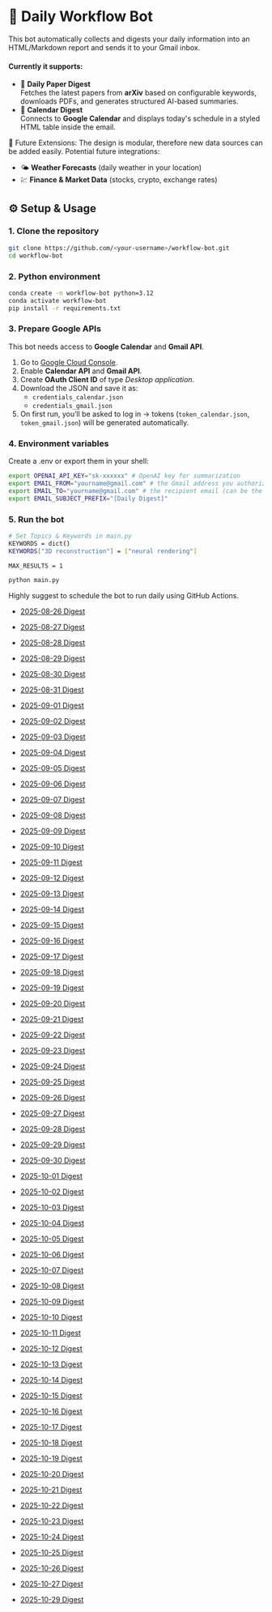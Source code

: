 # 📨 Daily Workflow Bot

This bot automatically collects and digests your daily information into an HTML/Markdown report and sends it to your Gmail inbox.  

#### Currently it supports:

- 📄 **Daily Paper Digest**  
  Fetches the latest papers from **arXiv** based on configurable keywords, downloads PDFs, and generates structured AI-based summaries.
- 📅 **Calendar Digest**  
  Connects to **Google Calendar** and displays today's schedule in a styled HTML table inside the email.

🚀 Future Extensions: The design is modular, therefore new data sources can be added easily. Potential future integrations:

- 🌤️ **Weather Forecasts** (daily weather in your location)    
- 💹 **Finance & Market Data** (stocks, crypto, exchange rates)



## ⚙️ Setup & Usage

### 1. Clone the repository
```bash
git clone https://github.com/<your-username>/workflow-bot.git
cd workflow-bot
```

### 2. Python environment
```bash
conda create -n workflow-bot python=3.12
conda activate workflow-bot
pip install -r requirements.txt
```

### 3. Prepare Google APIs
This bot needs access to **Google Calendar** and **Gmail API**.
1. Go to [Google Cloud Console](https://console.cloud.google.com/).  
2. Enable **Calendar API** and **Gmail API**.  
3. Create **OAuth Client ID** of type *Desktop application*.  
4. Download the JSON and save it as:  
   - `credentials_calendar.json`  
   - `credentials_gmail.json`  
5. On first run, you’ll be asked to log in → tokens (`token_calendar.json`, `token_gmail.json`) will be generated automatically.  

### 4. Environment variables
Create a .env or export them in your shell:
```bash
export OPENAI_API_KEY="sk-xxxxxx" # OpenAI key for summarization
export EMAIL_FROM="yourname@gmail.com" # the Gmail address you authorized with credentials_gmail.json.
export EMAIL_TO="yourname@gmail.com" # the recipient email (can be the same as EMAIL_FROM)
export EMAIL_SUBJECT_PREFIX="[Daily Digest]"
```

### 5. Run the bot
```bash
# Set Topics & Keywords in main.py
KEYWORDS = dict()
KEYWORDS["3D reconstruction"] = ["neural rendering"]

MAX_RESULTS = 1

python main.py
```
Highly suggest to schedule the bot to run daily using GitHub Actions.
- [2025-08-26 Digest](2025/08/26.md)

- [2025-08-27 Digest](2025/08/27.md)

- [2025-08-28 Digest](2025/08/28.md)

- [2025-08-29 Digest](2025/08/29.md)

- [2025-08-30 Digest](2025/08/30.md)

- [2025-08-31 Digest](2025/08/31.md)

- [2025-09-01 Digest](2025/09/01.md)

- [2025-09-02 Digest](2025/09/02.md)

- [2025-09-03 Digest](2025/09/03.md)

- [2025-09-04 Digest](2025/09/04.md)

- [2025-09-05 Digest](2025/09/05.md)

- [2025-09-06 Digest](2025/09/06.md)

- [2025-09-07 Digest](2025/09/07.md)

- [2025-09-08 Digest](2025/09/08.md)

- [2025-09-09 Digest](2025/09/09.md)

- [2025-09-10 Digest](2025/09/10.md)

- [2025-09-11 Digest](2025/09/11.md)

- [2025-09-12 Digest](2025/09/12.md)

- [2025-09-13 Digest](2025/09/13.md)

- [2025-09-14 Digest](2025/09/14.md)

- [2025-09-15 Digest](2025/09/15.md)

- [2025-09-16 Digest](2025/09/16.md)

- [2025-09-17 Digest](2025/09/17.md)

- [2025-09-18 Digest](2025/09/18.md)

- [2025-09-19 Digest](2025/09/19.md)

- [2025-09-20 Digest](2025/09/20.md)

- [2025-09-21 Digest](2025/09/21.md)

- [2025-09-22 Digest](2025/09/22.md)

- [2025-09-23 Digest](2025/09/23.md)

- [2025-09-24 Digest](2025/09/24.md)

- [2025-09-25 Digest](2025/09/25.md)

- [2025-09-26 Digest](2025/09/26.md)

- [2025-09-27 Digest](2025/09/27.md)

- [2025-09-28 Digest](2025/09/28.md)

- [2025-09-29 Digest](2025/09/29.md)

- [2025-09-30 Digest](2025/09/30.md)

- [2025-10-01 Digest](2025/10/01.md)

- [2025-10-02 Digest](2025/10/02.md)

- [2025-10-03 Digest](2025/10/03.md)

- [2025-10-04 Digest](2025/10/04.md)

- [2025-10-05 Digest](2025/10/05.md)

- [2025-10-06 Digest](2025/10/06.md)

- [2025-10-07 Digest](2025/10/07.md)

- [2025-10-08 Digest](2025/10/08.md)

- [2025-10-09 Digest](2025/10/09.md)

- [2025-10-10 Digest](2025/10/10.md)

- [2025-10-11 Digest](2025/10/11.md)

- [2025-10-12 Digest](2025/10/12.md)

- [2025-10-13 Digest](2025/10/13.md)

- [2025-10-14 Digest](2025/10/14.md)

- [2025-10-15 Digest](2025/10/15.md)

- [2025-10-16 Digest](2025/10/16.md)

- [2025-10-17 Digest](2025/10/17.md)

- [2025-10-18 Digest](2025/10/18.md)

- [2025-10-19 Digest](2025/10/19.md)

- [2025-10-20 Digest](2025/10/20.md)

- [2025-10-21 Digest](2025/10/21.md)

- [2025-10-22 Digest](2025/10/22.md)

- [2025-10-23 Digest](2025/10/23.md)

- [2025-10-24 Digest](2025/10/24.md)

- [2025-10-25 Digest](2025/10/25.md)

- [2025-10-26 Digest](2025/10/26.md)

- [2025-10-27 Digest](2025/10/27.md)

- [2025-10-29 Digest](2025/10/29.md)
